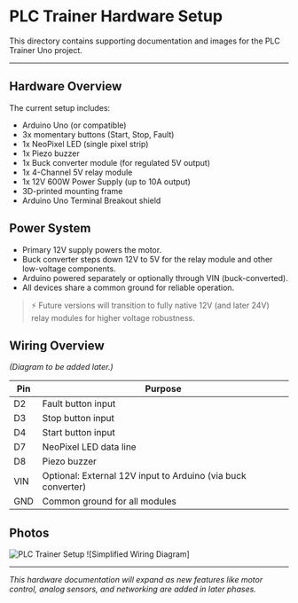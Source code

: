 # PLC Trainer Hardware Setup

This directory contains supporting documentation and images for the PLC Trainer Uno project.

---

## Hardware Overview

The current setup includes:
- Arduino Uno (or compatible)
- 3x momentary buttons (Start, Stop, Fault)
- 1x NeoPixel LED (single pixel strip)
- 1x Piezo buzzer
- 1x Buck converter module (for regulated 5V output)
- 1x 4-Channel 5V relay module
- 1x 12V 600W Power Supply (up to 10A output)
- 3D-printed mounting frame
- Arduino Uno Terminal Breakout shield

## Power System

- Primary 12V supply powers the motor.
- Buck converter steps down 12V to 5V for the relay module and other low-voltage components.
- Arduino powered separately or optionally through VIN (buck-converted).
- All devices share a common ground for reliable operation.

> ⚡ Future versions will transition to fully native 12V (and later 24V) relay modules for higher voltage robustness.

## Wiring Overview

_(Diagram to be added later.)_

| Pin | Purpose                      |
|-----|-------------------------------|
| D2  | Fault button input            |
| D3  | Stop button input             |
| D4  | Start button input            |
| D7  | NeoPixel LED data line         |
| D8  | Piezo buzzer                  |
| VIN | Optional: External 12V input to Arduino (via buck converter) |
| GND | Common ground for all modules  |

## Photos

![PLC Trainer Setup](plcTrainer_setup.jpg)
![Simplified Wiring Diagram] 

---

_This hardware documentation will expand as new features like motor control, analog sensors, and networking are added in later phases._

